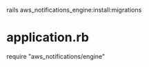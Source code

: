 rails aws_notifications_engine:install:migrations

# application.rb
require "aws_notifications/engine"
